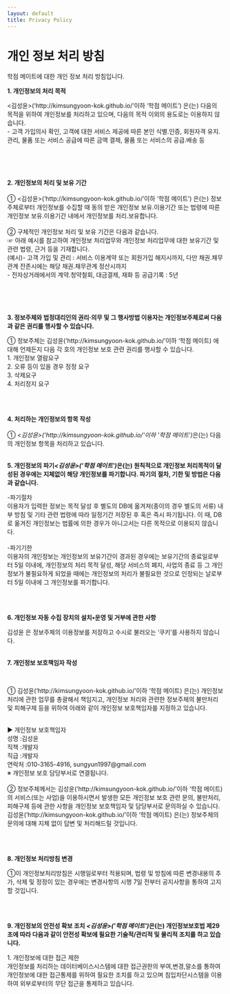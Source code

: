 ```yaml
---
layout: default
title: Privacy Policy
---
```


<div class="post">
    <h1 class="pageTitle">개인 정보 처리 방침</h1>
    <p class="intro">학점 메이트에 대한 개인 정보 처리 방침입니다.</p>
    <p><strong>1. 개인정보의 처리 목적</strong></p>
    <p>&lt;김성윤&gt;(‘http://kimsungyoon-kok.github.io/’이하 ‘학점 메이트’) 은(는) 다음의 목적을 위하여 개인정보를 처리하고 있으며, 다음의 목적 이외의 용도로는 이용하지 않습니다.<br> - 고객 가입의사 확인, 고객에 대한 서비스 제공에 따른 본인 식별.인증, 회원자격 유지.관리, 물품 또는 서비스 공급에 따른 금액 결제, 물품 또는 서비스의 공급.배송 등</p><br><br><br>
    <p><strong>2. 개인정보의 처리 및 보유 기간</strong><br><br>① &lt;김성윤&gt;(‘http://kimsungyoon-kok.github.io/’이하 ‘학점 메이트’) 은(는) 정보주체로부터 개인정보를 수집할 때 동의 받은 개인정보 보유․이용기간 또는 법령에 따른 개인정보 보유․이용기간 내에서 개인정보를 처리․보유합니다.<br><br>② 구체적인 개인정보 처리 및 보유 기간은 다음과 같습니다.<br>☞ 아래 예시를 참고하여 개인정보 처리업무와  개인정보 처리업무에 대한 보유기간 및 관련 법령, 근거 등을 기재합니다.<br>(예시)- 고객 가입 및 관리 : 서비스 이용계약 또는 회원가입 해지시까지, 다만 채권․채무관계 잔존시에는 해당 채권․채무관계 정산시까지<br>- 전자상거래에서의 계약․청약철회, 대금결제, 재화 등 공급기록 : 5년 </p><br><br><br>
    <p class="lh6 bs4"><strong>3. 정보주체와 법정대리인의 권리·의무 및 그 행사방법 이용자는 개인정보주체로써 다음과 같은 권리를 행사할 수 있습니다.</strong></p><p class="ls2">① 정보주체는 김성윤(‘http://kimsungyoon-kok.github.io/’이하 ‘학점 메이트) 에 대해 언제든지 다음 각 호의 개인정보 보호 관련 권리를 행사할 수 있습니다.<br>1. 개인정보 열람요구<br> 2. 오류 등이 있을 경우 정정 요구<br> 3. 삭제요구<br> 4. 처리정지 요구</p><br><br>
    <p class='lh6 bs4'><strong>4. 처리하는 개인정보의 항목 작성 </strong><br><br> 
    ① <em class="emphasis">&lt;김성윤&gt;('http://kimsungyoon-kok.github.io/'이하  '학점 메이트')</em>은(는) 다음의 개인정보 항목을 처리하고 있습니다.<br><br>
    <p class='lh6 bs4'><strong>5. 개인정보의 파기<em class="emphasis">&lt;김성윤&gt;('학점 메이트')</em>은(는) 원칙적으로 개인정보 처리목적이 달성된 경우에는 지체없이 해당 개인정보를 파기합니다. 파기의 절차, 기한 및 방법은 다음과 같습니다.</strong></p><p class='ls2'>-파기절차<br>이용자가 입력한 정보는 목적 달성 후 별도의 DB에 옮겨져(종이의 경우 별도의 서류) 내부 방침 및 기타 관련 법령에 따라 일정기간 저장된 후 혹은 즉시 파기됩니다. 이 때, DB로 옮겨진 개인정보는 법률에 의한 경우가 아니고서는 다른 목적으로 이용되지 않습니다.<br><br>-파기기한<br>이용자의 개인정보는 개인정보의 보유기간이 경과된 경우에는 보유기간의 종료일로부터 5일 이내에, 개인정보의 처리 목적 달성, 해당 서비스의 폐지, 사업의 종료 등 그 개인정보가 불필요하게 되었을 때에는 개인정보의 처리가 불필요한 것으로 인정되는 날로부터 5일 이내에 그 개인정보를 파기합니다.</p><p class='ls2'></p><br><br><p class="lh6 bs4"><strong>6. 개인정보 자동 수집 장치의 설치•운영 및 거부에 관한 사항</strong></p><p class="ls2">김성윤 은 정보주체의 이용정보를 저장하고 수시로 불러오는 ‘쿠키’를 사용하지 않습니다.<br><br>
    <p class='lh6 bs4'><strong>7. 개인정보 보호책임자 작성 </strong></p><br><p>①  김성윤(‘http://kimsungyoon-kok.github.io/’이하 ‘학점 메이트) 은(는) 개인정보 처리에 관한 업무를 총괄해서 책임지고, 개인정보 처리와 관련한 정보주체의 불만처리 및 피해구제 등을 위하여 아래와 같이 개인정보 보호책임자를 지정하고 있습니다.</p><p class='ls2'><br>▶ 개인정보 보호책임자 <br>성명 :김성윤<br>직책 :개발자<br>직급 :개발자<br>연락처 :010-3165-4916, sungyun1997@gmail.com <br>※ 개인정보 보호 담당부서로 연결됩니다.<br> <br>② 정보주체께서는 김성윤(‘http://kimsungyoon-kok.github.io/’이하 ‘학점 메이트) 의 서비스(또는 사업)을 이용하시면서 발생한 모든 개인정보 보호 관련 문의, 불만처리, 피해구제 등에 관한 사항을 개인정보 보호책임자 및 담당부서로 문의하실 수 있습니다. 김성윤(‘http://kimsungyoon-kok.github.io/’이하 ‘학점 메이트) 은(는) 정보주체의 문의에 대해 지체 없이 답변 및 처리해드릴 것입니다.</p><br><br><p class='lh6 bs4'><strong>8. 개인정보 처리방침 변경 </strong></p><p>①이 개인정보처리방침은 시행일로부터 적용되며, 법령 및 방침에 따른 변경내용의 추가, 삭제 및 정정이 있는 경우에는 변경사항의 시행 7일 전부터 공지사항을 통하여 고지할 것입니다.</p><br><br><p class='lh6 bs4'><strong>9. 개인정보의 안전성 확보 조치 <em class="emphasis">&lt;김성윤&gt;('학점 메이트')</em>은(는) 개인정보보호법 제29조에 따라 다음과 같이 안전성 확보에 필요한 기술적/관리적 및 물리적 조치를 하고 있습니다.</strong></p><p class='ls2'>1. 개인정보에 대한 접근 제한<br> 개인정보를 처리하는 데이터베이스시스템에 대한 접근권한의 부여,변경,말소를 통하여 개인정보에 대한 접근통제를 위하여 필요한 조치를 하고 있으며 침입차단시스템을 이용하여 외부로부터의 무단 접근을 통제하고 있습니다.</p>